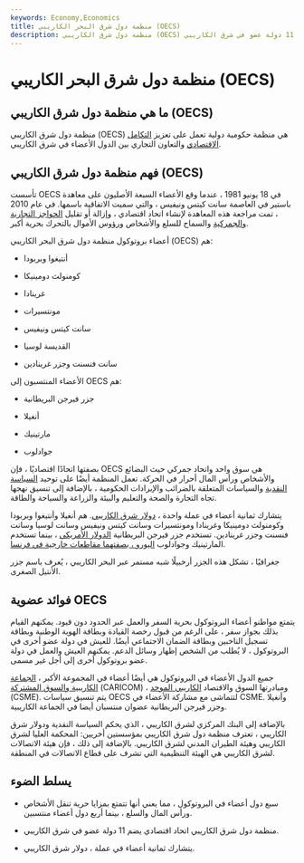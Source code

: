 ```yaml
---
keywords: Economy,Economics
title: منظمة دول شرق البحر الكاريبي (OECS)
description: منظمة دول شرق الكاريبي (OECS) هي اتحاد اقتصادي يضم 11 دولة عضو في شرق الكاريبي.
---
```


# منظمة دول شرق البحر الكاريبي (OECS)
## ما هي منظمة دول شرق الكاريبي (OECS)

منظمة دول شرق الكاريبي (OECS) هي منظمة حكومية دولية تعمل على تعزيز [التكامل الاقتصادي](/economic-integration) والتعاون التجاري بين الدول الأعضاء في شرق الكاريبي.

## فهم منظمة دول شرق الكاريبي (OECS)

تأسست OECS في 18 يونيو 1981 ، عندما وقع الأعضاء السبعة الأصليون على معاهدة باستير في العاصمة سانت كيتس ونيفيس ، والتي سميت الاتفاقية باسمها. في عام 2010 ، تمت مراجعة هذه المعاهدة لإنشاء اتحاد اقتصادي ، وإزالة أو تقليل [الحواجز التجارية والجمركية](/customs-barrier) والسماح للسلع والأشخاص ورؤوس الأموال بالتحرك بحرية أكبر.

أعضاء بروتوكول منظمة دول شرق البحر الكاريبي (OECS) هم:

- أنتيغوا وبربودا

- كومنولث دومينيكا

- غرينادا

- مونتسيرات

- سانت كيتس ونيفيس

- القديسة لوسيا

- سانت فنسنت وجزر غرينادين

الأعضاء المنتسبون إلى OECS هم:

- جزر فيرجن البريطانية

- أنغيلا

- مارتينيك

- جوادلوب

بصفتها اتحادًا اقتصاديًا ، فإن OECS هي سوق واحد واتحاد جمركي حيث البضائع والأشخاص ورأس المال أحرار في الحركة. تعمل المنظمة أيضًا على توحيد [السياسة النقدية](/monetarypolicy) والسياسات المتعلقة بالضرائب والإيرادات الحكومية ، بالإضافة إلى تنسيق نهجها تجاه التجارة والصحة والتعليم والبيئة والزراعة والسياحة والطاقة.

يتشارك ثمانية أعضاء في عملة واحدة ، [دولار شرق الكاريبي](/xcd-eastern-caribbean-dollar). هم أنغيلا وأنتيغوا وبربودا وكومنولث دومينيكا وغرينادا ومونتسيرات وسانت كيتس ونيفيس وسانت لوسيا وسانت فنسنت وجزر غرينادين. تستخدم جزر فيرجن البريطانية [الدولار الأمريكي](/usd-united-states-dollar) ، بينما تستخدم المارتينيك وجوادلوب [اليورو ، بصفتهما مقاطعات خارجية في فرنسا](/euro).

جغرافيًا ، تشكل هذه الجزر أرخبيلًا شبه مستمر عبر البحر الكاريبي ، يُعرف باسم جزر الأنتيل الصغرى.

## فوائد عضوية OECS

يتمتع مواطنو أعضاء البروتوكول بحرية السفر والعمل عبر الحدود دون قيود. يمكنهم القيام بذلك بجواز سفر ، على الرغم من قبول رخصة القيادة وبطاقة الهوية الوطنية وبطاقة تسجيل الناخبين وبطاقة الضمان الاجتماعي أيضًا. للعيش في دولة عضو أخرى في البروتوكول ، لا يُطلب من الشخص إظهار وسائل الدعم. يمكنهم العيش والعمل في دولة عضو بروتوكول أخرى إلى أجل غير مسمى.

جميع الدول الأعضاء في البروتوكول هي أيضًا أعضاء في المجموعة الأكبر ، [الجماعة الكاريبية والسوق المشتركة](/caribbean-community-and-common-market-caricom) (CARICOM) ، ومبادرتها السوق والاقتصاد [الكاريبي الموحد](/caribbean-single-market-and-economy-csme) (CSME). يتم تنسيق سياسات OECS لتتماشى مع مشاركة الأعضاء في CSME. وأنغيلا وجزر فيرجن البريطانية عضوان منتسبان أيضا في الجماعة الكاريبية.

بالإضافة إلى البنك المركزي لشرق الكاريبي ، الذي يحكم السياسة النقدية ودولار شرق الكاريبي ، تعترف منظمة دول شرق الكاريبي بمؤسستين أخريين: المحكمة العليا لشرق الكاريبي وهيئة الطيران المدني لشرق الكاريبي. بالإضافة إلى ذلك ، فإن هيئة الاتصالات لشرق الكاريبي هي الهيئة التنظيمية التي تشرف على قطاع الاتصالات في المنطقة.

## يسلط الضوء

- سبع دول أعضاء في البروتوكول ، مما يعني أنها تتمتع بمزايا حرية تنقل الأشخاص ورأس المال والسلع ، بينما أربع دول أعضاء منتسبين.

- منظمة دول شرق الكاريبي اتحاد اقتصادي يضم 11 دولة عضو في شرق الكاريبي.

- يتشارك ثمانية أعضاء في عملة ، دولار شرق الكاريبي.

